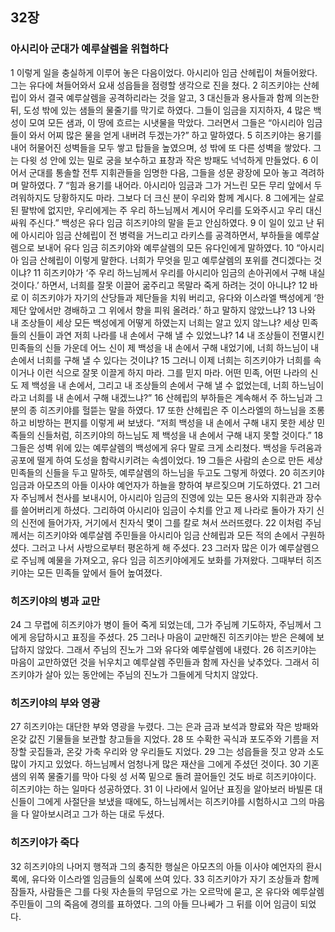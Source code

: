 ## 32장
### 아시리아 군대가 예루살렘을 위협하다
1 이렇게 일을 충실하게 이루어 놓은 다음이었다. 아시리아 임금 산헤립이 쳐들어왔다. 그는 유다에 쳐들어와서 요새 성읍들을 점령할 생각으로 진을 쳤다.
2 히즈키야는 산헤립이 와서 결국 예루살렘을 공격하리라는 것을 알고,
3 대신들과 용사들과 함께 의논한 뒤, 도성 밖에 있는 샘들의 물줄기를 막기로 하였다. 그들이 임금을 지지하자,
4 많은 백성이 모여 모든 샘과, 이 땅에 흐르는 시냇물을 막았다. 그러면서 그들은 “아시리아 임금들이 와서 어찌 많은 물을 얻게 내버려 두겠는가?” 하고 말하였다.
5 히즈키야는 용기를 내어 허물어진 성벽들을 모두 쌓고 탑들을 높였으며, 성 밖에 또 다른 성벽을 쌓았다. 그는 다윗 성 안에 있는 밀로 궁을 보수하고 표창과 작은 방패도 넉넉하게 만들었다.
6 이어서 군대를 통솔할 전투 지휘관들을 임명한 다음, 그들을 성문 광장에 모아 놓고 격려하며 말하였다.
7 “힘과 용기를 내어라. 아시리아 임금과 그가 거느린 모든 무리 앞에서 두려워하지도 당황하지도 마라. 그보다 더 크신 분이 우리와 함께 계시다.
8 그에게는 살로 된 팔밖에 없지만, 우리에게는 주 우리 하느님께서 계시어 우리를 도와주시고 우리 대신 싸워 주신다.” 백성은 유다 임금 히즈키야의 말을 듣고 안심하였다.
9 이 일이 있고 난 뒤에 아시리아 임금 산헤립이 전 병력을 거느리고 라키스를 공격하면서, 부하들을 예루살렘으로 보내어 유다 임금 히즈키야와 예루살렘의 모든 유다인에게 말하였다.
10 “아시리아 임금 산헤립이 이렇게 말한다. 너희가 무엇을 믿고 예루살렘의 포위를 견디겠다는 것이냐?
11 히즈키야가 ‘주 우리 하느님께서 우리를 아시리아 임금의 손아귀에서 구해 내실 것이다.’ 하면서, 너희를 잘못 이끌어 굶주리고 목말라 죽게 하려는 것이 아니냐?
12 바로 이 히즈키야가 자기의 산당들과 제단들을 치워 버리고, 유다와 이스라엘 백성에게 ‘한 제단 앞에서만 경배하고 그 위에서 향을 피워 올려라.’ 하고 말하지 않았느냐?
13 나와 내 조상들이 세상 모든 백성에게 어떻게 하였는지 너희는 알고 있지 않느냐? 세상 민족들의 신들이 과연 저희 나라를 내 손에서 구해 낼 수 있었느냐?
14 내 조상들이 전멸시킨 민족들의 신들 가운데 어느 신이 제 백성을 내 손에서 구해 내었기에, 너희 하느님이 내 손에서 너희를 구해 낼 수 있다는 것이냐?
15 그러니 이제 너희는 히즈키야가 너희를 속이거나 이런 식으로 잘못 이끌게 하지 마라. 그를 믿지 마라. 어떤 민족, 어떤 나라의 신도 제 백성을 내 손에서, 그리고 내 조상들의 손에서 구해 낼 수 없었는데, 너희 하느님이라고 너희를 내 손에서 구해 내겠느냐?”
16 산헤립의 부하들은 계속해서 주 하느님과 그분의 종 히즈키야를 헐뜯는 말을 하였다.
17 또한 산헤립은 주 이스라엘의 하느님을 조롱하고 비방하는 편지를 이렇게 써 보냈다. “저희 백성을 내 손에서 구해 내지 못한 세상 민족들의 신들처럼, 히즈키야의 하느님도 제 백성을 내 손에서 구해 내지 못할 것이다.”
18 그들은 성벽 위에 있는 예루살렘의 백성에게 유다 말로 크게 소리쳤다. 백성을 두려움과 공포에 떨게 하여 도성을 함락시키려는 속셈이었다.
19 그들은 사람의 손으로 만든 세상 민족들의 신들을 두고 말하듯, 예루살렘의 하느님을 두고도 그렇게 하였다.
20 히즈키야 임금과 아모츠의 아들 이사야 예언자가 하늘을 향하여 부르짖으며 기도하였다.
21 그러자 주님께서 천사를 보내시어, 아시리아 임금의 진영에 있는 모든 용사와 지휘관과 장수를 쓸어버리게 하셨다. 그리하여 아시리아 임금이 수치를 안고 제 나라로 돌아가 자기 신의 신전에 들어가자, 거기에서 친자식 몇이 그를 칼로 쳐서 쓰러뜨렸다.
22 이처럼 주님께서는 히즈키야와 예루살렘 주민들을 아시리아 임금 산헤립과 모든 적의 손에서 구원하셨다. 그러고 나서 사방으로부터 평온하게 해 주셨다.
23 그러자 많은 이가 예루살렘으로 주님께 예물을 가져오고, 유다 임금 히즈키야에게도 보화를 가져왔다. 그때부터 히즈키야는 모든 민족들 앞에서 들어 높여졌다.
### 히즈키야의 병과 교만
24 그 무렵에 히즈키야가 병이 들어 죽게 되었는데, 그가 주님께 기도하자, 주님께서 그에게 응답하시고 표징을 주셨다.
25 그러나 마음이 교만해진 히즈키야는 받은 은혜에 보답하지 않았다. 그래서 주님의 진노가 그와 유다와 예루살렘에 내렸다.
26 히즈키야는 마음이 교만하였던 것을 뉘우치고 예루살렘 주민들과 함께 자신을 낮추었다. 그래서 히즈키야가 살아 있는 동안에는 주님의 진노가 그들에게 닥치지 않았다.
### 히즈키야의 부와 영광
27 히즈키야는 대단한 부와 영광을 누렸다. 그는 은과 금과 보석과 향료와 작은 방패와 온갖 값진 기물들을 보관할 창고들을 지었다.
28 또 수확한 곡식과 포도주와 기름을 저장할 곳집들과, 온갖 가축 우리와 양 우리들도 지었다.
29 그는 성읍들을 짓고 양과 소도 많이 가지고 있었다. 하느님께서 엄청나게 많은 재산을 그에게 주셨던 것이다.
30 기혼 샘의 위쪽 물줄기를 막아 다윗 성 서쪽 밑으로 돌려 끌어들인 것도 바로 히즈키야이다. 히즈키야는 하는 일마다 성공하였다.
31 이 나라에서 일어난 표징을 알아보러 바빌론 대신들이 그에게 사절단을 보냈을 때에도, 하느님께서는 히즈키야를 시험하시고 그의 마음을 다 알아보시려고 그가 하는 대로 두셨다.
### 히즈키야가 죽다
32 히즈키야의 나머지 행적과 그의 충직한 행실은 아모츠의 아들 이사야 예언자의 환시록에, 유다와 이스라엘 임금들의 실록에 쓰여 있다.
33 히즈키야가 자기 조상들과 함께 잠들자, 사람들은 그를 다윗 자손들의 무덤으로 가는 오르막에 묻고, 온 유다와 예루살렘 주민들이 그의 죽음에 경의를 표하였다. 그의 아들 므나쎄가 그 뒤를 이어 임금이 되었다.
